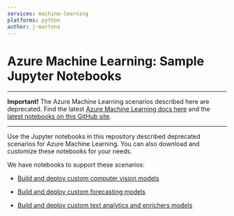 ```yaml
---
services: machine-learning
platforms: python
author: j-martens
---
```


# Azure Machine Learning: Sample Jupyter Notebooks

----

  **Important!**
  The Azure Machine Learning scenarios described here are deprecated.
  Find the latest [Azure Machine Learning docs here](https://aka.ms/aml-docs) and the [latest notebooks on this GitHub site](https://aka.ms/aml-notebooks).


----

Use the Jupyter notebooks in this repository described deprecated scenarios for Azure Machine Learning. You can also download and customize these notebooks for your needs.

We have notebooks to support these scenarios:

+ [Build and deploy custom computer vision models](/domain-packages/computer-vision/)

+ [Build and deploy custom forecasting models](/domain-packages/forecasting/)

+ [Build and deploy custom text analytics and enrichers models](/domain-packages/text-analytics/)
